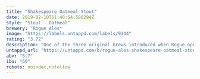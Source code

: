 ```yaml
---
title: "Shakespeare Oatmeal Stout"
date: 2019-02-10T11:48:54.580294Z
style: "Stout - Oatmeal"
brewery: "Rogue Ales"
image: "https://labels.untappd.com/labels/9144"
rating: "3.72"
description: "One of the three original brews introduced when Rogue opened in 1988, this oatmeal stout is one of Rogue's most award-winning and highest rated beers."
untappd_url: "https://untappd.com/b/rogue-ales-shakespeare-oatmeal-stout/9144"
abv: "5.7"
ibu: "60"
robots: noindex,nofollow
---
```

